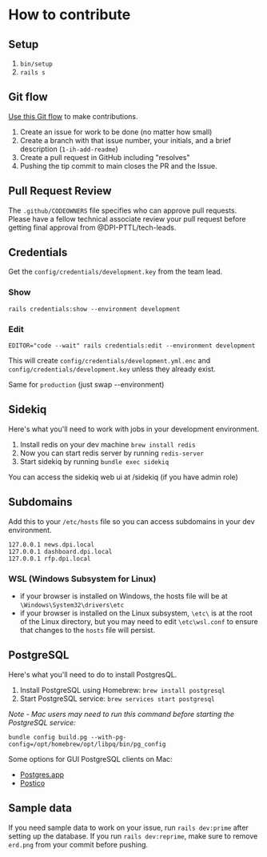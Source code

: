 # How to contribute

## Setup

1. `bin/setup`
1. `rails s`

## Git flow

[Use this Git flow](https://thoughtbot.com/playbook/developing/code-reviews) to make contributions.

1. Create an issue for work to be done (no matter how small)
2. Create a branch with that issue number, your initials, and a brief description (`1-ih-add-readme`)
3. Create a pull request in GitHub including "resolves"
4. Pushing the tip commit to main closes the PR and the Issue.

## Pull Request Review

The `.github/CODEOWNERS` file specifies who can approve pull requests. Please have a fellow technical associate review your pull request before getting final approval from @DPI-PTTL/tech-leads.

## Credentials

Get the `config/credentials/development.key` from the team lead.

### Show

`rails credentials:show --environment development`

### Edit

`EDITOR="code --wait" rails credentials:edit --environment development`

This will create `config/credentials/development.yml.enc` and `config/credentials/development.key` unless they already exist.

Same for `production` (just swap --environment)

## Sidekiq

Here's what you'll need to work with jobs in your development environment.

1. Install redis on your dev machine `brew install redis`
2. Now you can start redis server by running `redis-server`
3. Start sidekiq by running `bundle exec sidekiq`

You can access the sidekiq web ui at /sidekiq (if you have admin role)

## Subdomains

Add this to your `/etc/hosts` file so you can access subdomains in your dev environment.

```
127.0.0.1 news.dpi.local
127.0.0.1 dashboard.dpi.local
127.0.0.1 rfp.dpi.local
```

### WSL (Windows Subsystem for Linux)

- if your browser is installed on Windows, the hosts file will be at `\Windows\System32\drivers\etc`
- if your browser is installed on the Linux subsystem, `\etc\` is at the root of the Linux directory, but you may need to edit `\etc\wsl.conf` to ensure that changes to the `hosts` file will persist.

## PostgreSQL

Here's what you'll need to do to install PostgresQL.

1. Install PostgreSQL using Homebrew: `brew install postgresql`
2. Start PostgreSQL service: `brew services start postgresql`

_Note - Mac users may need to run this command before starting the PostgreSQL service:_

`bundle config build.pg --with-pg-config=/opt/homebrew/opt/libpq/bin/pg_config`

Some options for GUI PostgreSQL clients on Mac:

- [Postgres.app](https://postgresapp.com/)
- [Postico](https://eggerapps.at/postico/v1.php)

## Sample data

If you need sample data to work on your issue, run `rails dev:prime` after setting up the database.
If you run `rails dev:reprime`, make sure to remove `erd.png` from your commit before pushing.
